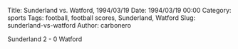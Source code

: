 Title: Sunderland vs. Watford, 1994/03/19
Date: 1994/03/19 00:00
Category: sports
Tags: football, football scores, Sunderland, Watford
Slug: sunderland-vs-watford
Author: carbonero


Sunderland 2 - 0 Watford
